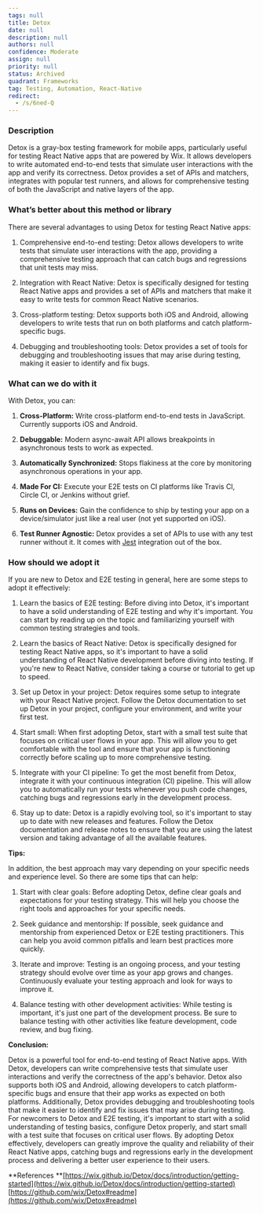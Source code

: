 ```yaml
---
tags: null
title: Detox
date: null
description: null
authors: null
confidence: Moderate
assign: null
priority: null
status: Archived
quadrant: Frameworks
tag: Testing, Automation, React-Native
redirect:
  - /s/6ned-Q
---
```


<!-- table_of_contents 05aaece9-2816-47ea-9026-4f43def454ad -->

### Description

Detox is a gray-box testing framework for mobile apps, particularly useful for testing React Native apps that are powered by Wix. It allows developers to write automated end-to-end tests that simulate user interactions with the app and verify its correctness. Detox provides a set of APIs and matchers, integrates with popular test runners, and allows for comprehensive testing of both the JavaScript and native layers of the app.

### What’s better about this method or library

There are several advantages to using Detox for testing React Native apps:

1. Comprehensive end-to-end testing: Detox allows developers to write tests that simulate user interactions with the app, providing a comprehensive testing approach that can catch bugs and regressions that unit tests may miss.

2. Integration with React Native: Detox is specifically designed for testing React Native apps and provides a set of APIs and matchers that make it easy to write tests for common React Native scenarios.
3. Cross-platform testing: Detox supports both iOS and Android, allowing developers to write tests that run on both platforms and catch platform-specific bugs.
4. Debugging and troubleshooting tools: Detox provides a set of tools for debugging and troubleshooting issues that may arise during testing, making it easier to identify and fix bugs.

### What can we do with it

With Detox, you can:

1. **Cross-Platform:** Write cross-platform end-to-end tests in JavaScript. Currently supports iOS and Android.

2. **Debuggable:** Modern async-await API allows breakpoints in asynchronous tests to work as expected.
3. **Automatically Synchronized:** Stops flakiness at the core by monitoring asynchronous operations in your app.
4. **Made For CI:** Execute your E2E tests on CI platforms like Travis CI, Circle CI, or Jenkins without grief.
5. **Runs on Devices:** Gain the confidence to ship by testing your app on a device/simulator just like a real user (not yet supported on iOS).
6. **Test Runner Agnostic:** Detox provides a set of APIs to use with any test runner without it. It comes with [Jest](https://jestjs.io/) integration out of the box.

### How should we adopt it

If you are new to Detox and E2E testing in general, here are some steps to adopt it effectively:

1. Learn the basics of E2E testing: Before diving into Detox, it's important to have a solid understanding of E2E testing and why it's important. You can start by reading up on the topic and familiarizing yourself with common testing strategies and tools.

2. Learn the basics of React Native: Detox is specifically designed for testing React Native apps, so it's important to have a solid understanding of React Native development before diving into testing. If you're new to React Native, consider taking a course or tutorial to get up to speed.
3. Set up Detox in your project: Detox requires some setup to integrate with your React Native project. Follow the Detox documentation to set up Detox in your project, configure your environment, and write your first test.
4. Start small: When first adopting Detox, start with a small test suite that focuses on critical user flows in your app. This will allow you to get comfortable with the tool and ensure that your app is functioning correctly before scaling up to more comprehensive testing.
5. Integrate with your CI pipeline: To get the most benefit from Detox, integrate it with your continuous integration (CI) pipeline. This will allow you to automatically run your tests whenever you push code changes, catching bugs and regressions early in the development process.
6. Stay up to date: Detox is a rapidly evolving tool, so it's important to stay up to date with new releases and features. Follow the Detox documentation and release notes to ensure that you are using the latest version and taking advantage of all the available features.

**Tips:**

In addition, the best approach may vary depending on your specific needs and experience level. So there are some tips that can help:

1. Start with clear goals: Before adopting Detox, define clear goals and expectations for your testing strategy. This will help you choose the right tools and approaches for your specific needs.

2. Seek guidance and mentorship: If possible, seek guidance and mentorship from experienced Detox or E2E testing practitioners. This can help you avoid common pitfalls and learn best practices more quickly.
3. Iterate and improve: Testing is an ongoing process, and your testing strategy should evolve over time as your app grows and changes. Continuously evaluate your testing approach and look for ways to improve it.
4. Balance testing with other development activities: While testing is important, it's just one part of the development process. Be sure to balance testing with other activities like feature development, code review, and bug fixing.

**Conclusion:**

Detox is a powerful tool for end-to-end testing of React Native apps. With Detox, developers can write comprehensive tests that simulate user interactions and verify the correctness of the app's behavior. Detox also supports both iOS and Android, allowing developers to catch platform-specific bugs and ensure that their app works as expected on both platforms. Additionally, Detox provides debugging and troubleshooting tools that make it easier to identify and fix issues that may arise during testing. For newcomers to Detox and E2E testing, it's important to start with a solid understanding of testing basics, configure Detox properly, and start small with a test suite that focuses on critical user flows. By adopting Detox effectively, developers can greatly improve the quality and reliability of their React Native apps, catching bugs and regressions early in the development process and delivering a better user experience to their users.

**References
**[https://wix.github.io/Detox/docs/introduction/getting-started](https://wix.github.io/Detox/docs/introduction/getting-started)
[https://github.com/wix/Detox#readme](https://github.com/wix/Detox#readme)

<!-- child_database e7795943-5540-4430-ac1c-8a492432a8e0 -->
